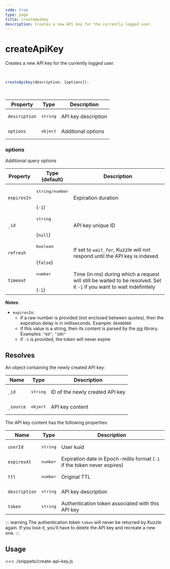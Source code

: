 ```yaml
---
code: true
type: page
title: createApiKey
description: Creates a new API key for the currently logged user.
---
```


# createApiKey

<SinceBadge version="7.1.0" />

<SinceBadge version="Kuzzle 2.1.0" />

Creates a new API key for the currently logged user.

<br />

```js
createApiKey(description, [options]);
```

<br />

| Property      | Type              | Description         |
| ------------- | ----------------- | ------------------- |
| `description` | <pre>string</pre> | API key description |
| `options`     | <pre>object</pre> | Additional options  |

### options

Additional query options

| Property    | Type<br />(default)                  | Description                                                                                                           |
| ----------- | ------------------------------------ | --------------------------------------------------------------------------------------------------------------------- |
| `expiresIn` | <pre>string/number</pre><br />(`-1`) | Expiration duration                                                                                                   |
| `_id`       | <pre>string</pre><br />(`null`)      | API key unique ID                                                                                                     |
| `refresh`   | <pre>boolean</pre><br />(`false`)    | If set to `wait_for`, Kuzzle will not respond until the API key is indexed                                            |
| `timeout`   | <pre>number</pre><br/>(`-1`)         | Time (in ms) during which a request will still be waited to be resolved. Set it `-1` if you want to wait indefinitely |

**Notes**:
- `expiresIn`:
  - if a raw number is provided (not enclosed between quotes), then the expiration delay is in milliseconds. Example: `86400000`
  - if this value is a string, then its content is parsed by the [ms](https://www.npmjs.com/package/ms) library. Examples: `"6d"`, `"10h"`
  - if `-1` is provided, the token will never expire

## Resolves

An object containing the newly created API key:

| Name      | Type              | Description                     |
| --------- | ----------------- | ------------------------------- |
| `_id`     | <pre>string</pre> | ID of the newly created API key |
| `_source` | <pre>object</pre> | API key content                 |

The API key content has the following properties:

| Name          | Type              | Description                                                              |
| ------------- | ----------------- | ------------------------------------------------------------------------ |
| `userId`      | <pre>string</pre> | User kuid                                                                |
| `expiresAt`   | <pre>number</pre> | Expiration date in Epoch-millis format (`-1` if the token never expires) |
| `ttl`         | <pre>number</pre> | Original TTL                                                             |
| `description` | <pre>string</pre> | API key description                                                      |
| `token`       | <pre>string</pre> | Authentication token associated with this API key                        |

::: warning
The authentication token `token` will never be returned by Kuzzle again. If you lose it, you'll have to delete the API key and recreate a new one.
:::

## Usage

<<< ./snippets/create-api-key.js
